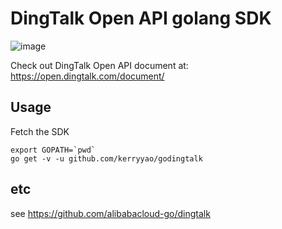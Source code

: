 # DingTalk Open API golang SDK

![image](http://static.dingtalk.com/media/lALOAQ6nfSvM5Q_229_43.png)

Check out DingTalk Open API document at: https://open.dingtalk.com/document/

## Usage

Fetch the SDK
```
export GOPATH=`pwd`
go get -v -u github.com/kerryyao/godingtalk
```


## etc

see https://github.com/alibabacloud-go/dingtalk